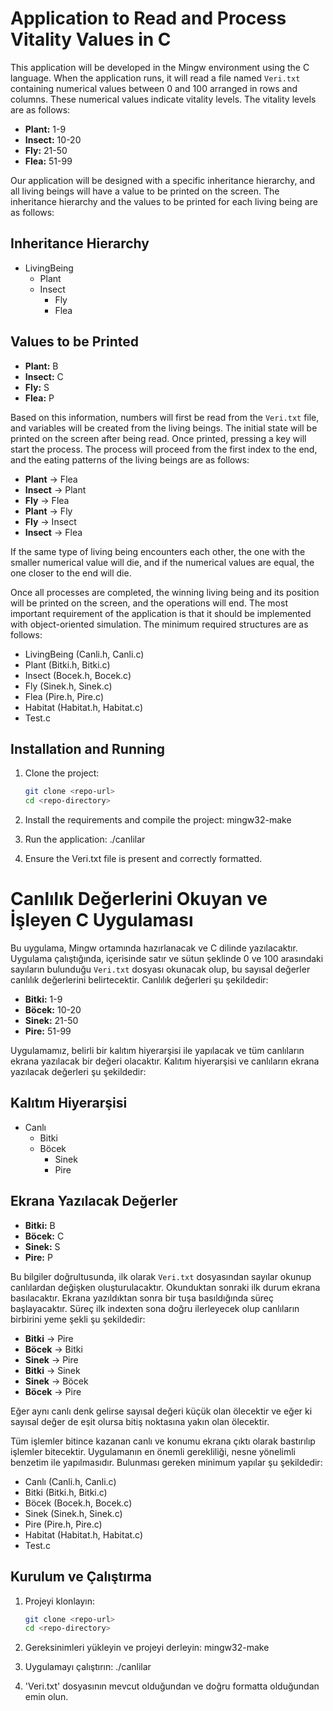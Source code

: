 # Application to Read and Process Vitality Values in C

This application will be developed in the Mingw environment using the C language. When the application runs, it will read a file named `Veri.txt` containing numerical values between 0 and 100 arranged in rows and columns. These numerical values indicate vitality levels. The vitality levels are as follows:

- **Plant:** 1-9
- **Insect:** 10-20
- **Fly:** 21-50
- **Flea:** 51-99

Our application will be designed with a specific inheritance hierarchy, and all living beings will have a value to be printed on the screen. The inheritance hierarchy and the values to be printed for each living being are as follows:

## Inheritance Hierarchy
- LivingBeing
  - Plant
  - Insect
    - Fly
    - Flea

## Values to be Printed
- **Plant:** B
- **Insect:** C
- **Fly:** S
- **Flea:** P

Based on this information, numbers will first be read from the `Veri.txt` file, and variables will be created from the living beings. The initial state will be printed on the screen after being read. Once printed, pressing a key will start the process. The process will proceed from the first index to the end, and the eating patterns of the living beings are as follows:

- **Plant** → Flea
- **Insect** → Plant
- **Fly** → Flea
- **Plant** → Fly
- **Fly** → Insect
- **Insect** → Flea

If the same type of living being encounters each other, the one with the smaller numerical value will die, and if the numerical values are equal, the one closer to the end will die.

Once all processes are completed, the winning living being and its position will be printed on the screen, and the operations will end. The most important requirement of the application is that it should be implemented with object-oriented simulation. The minimum required structures are as follows:

- LivingBeing (Canli.h, Canli.c)
- Plant (Bitki.h, Bitki.c)
- Insect (Bocek.h, Bocek.c)
- Fly (Sinek.h, Sinek.c)
- Flea (Pire.h, Pire.c)
- Habitat (Habitat.h, Habitat.c)
- Test.c

## Installation and Running

1. Clone the project:
   ```sh
   git clone <repo-url>
   cd <repo-directory>

2. Install the requirements and compile the project:
   mingw32-make

3. Run the application:
   ./canlilar

4. Ensure the Veri.txt file is present and correctly formatted.



# Canlılık Değerlerini Okuyan ve İşleyen C Uygulaması

Bu uygulama, Mingw ortamında hazırlanacak ve C dilinde yazılacaktır. Uygulama çalıştığında, içerisinde satır ve sütun şeklinde 0 ve 100 arasındaki sayıların bulunduğu `Veri.txt` dosyası okunacak olup, bu sayısal değerler canlılık değerlerini belirtecektir. Canlılık değerleri şu şekildedir:

- **Bitki:** 1-9
- **Böcek:** 10-20
- **Sinek:** 21-50
- **Pire:** 51-99

Uygulamamız, belirli bir kalıtım hiyerarşisi ile yapılacak ve tüm canlıların ekrana yazılacak bir değeri olacaktır. Kalıtım hiyerarşisi ve canlıların ekrana yazılacak değerleri şu şekildedir:

## Kalıtım Hiyerarşisi
- Canlı
  - Bitki
  - Böcek
    - Sinek
    - Pire

## Ekrana Yazılacak Değerler
- **Bitki:** B
- **Böcek:** C
- **Sinek:** S
- **Pire:** P

Bu bilgiler doğrultusunda, ilk olarak `Veri.txt` dosyasından sayılar okunup canlılardan değişken oluşturulacaktır. Okunduktan sonraki ilk durum ekrana basılacaktır. Ekrana yazıldıktan sonra bir tuşa basıldığında süreç başlayacaktır. Süreç ilk indexten sona doğru ilerleyecek olup canlıların birbirini yeme şekli şu şekildedir:

- **Bitki** → Pire
- **Böcek** → Bitki
- **Sinek** → Pire
- **Bitki** → Sinek
- **Sinek** → Böcek
- **Böcek** → Pire

Eğer aynı canlı denk gelirse sayısal değeri küçük olan ölecektir ve eğer ki sayısal değer de eşit olursa bitiş noktasına yakın olan ölecektir.

Tüm işlemler bitince kazanan canlı ve konumu ekrana çıktı olarak bastırılıp işlemler bitecektir. Uygulamanın en önemli gerekliliği, nesne yönelimli benzetim ile yapılmasıdır. Bulunması gereken minimum yapılar şu şekildedir:

- Canlı (Canli.h, Canli.c)
- Bitki (Bitki.h, Bitki.c)
- Böcek (Bocek.h, Bocek.c)
- Sinek (Sinek.h, Sinek.c)
- Pire (Pire.h, Pire.c)
- Habitat (Habitat.h, Habitat.c)
- Test.c

## Kurulum ve Çalıştırma

1. Projeyi klonlayın:
   ```sh
   git clone <repo-url>
   cd <repo-directory>

2. Gereksinimleri yükleyin ve projeyi derleyin:
   mingw32-make

3. Uygulamayı çalıştırın:
  ./canlilar

4. 'Veri.txt' dosyasının mevcut olduğundan ve doğru formatta olduğundan emin olun.
